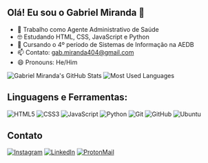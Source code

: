 ## Olá! Eu sou o Gabriel Miranda 👋

- 🔭 Trabalho como Agente Administrativo de Saúde
- 🤓 Estudando HTML, CSS, JavaScript e Python
- 🌱 Cursando o 4º período de Sistemas de Informação na AEDB
- 📫 Contato: gab.miranda404@gmail.com
- 😄 Pronouns: He/Him

![Gabriel Miranda's GitHub Stats](https://github-readme-stats.vercel.app/api?username=gabmiranda7&show_icons=true&theme=dark&hide_title=true&hide=prs&count_private=true&include_all_commits=true&show_owner=true)
![Most Used Languages](https://github-readme-stats.vercel.app/api/top-langs/?username=gabmiranda7&layout=compact&theme=dark)

## Linguagens e Ferramentas:

![HTML5](https://img.shields.io/badge/-HTML5-black?style=flat-square&logo=html5)
![CSS3](https://img.shields.io/badge/-CSS3-black?style=flat-square&logo=css3)
![JavaScript](https://img.shields.io/badge/-JavaScript-black?style=flat-square&logo=javascript)
![Python](https://img.shields.io/badge/-Python-black?style=flat-square&logo=python)
![Git](https://img.shields.io/badge/-Git-black?style=flat-square&logo=git)
![GitHub](https://img.shields.io/badge/-GitHub-black?style=flat-square&logo=github)
![Ubuntu](https://img.shields.io/badge/-Ubuntu-black?style=flat-square&logo=ubuntu)

## Contato

[![Instagram](https://img.shields.io/badge/Instagram-black?style=flat-square&logo=instagram)](https://www.instagram.com/gab.miranda7)
[![LinkedIn](https://img.shields.io/badge/LinkedIn-black?style=flat-square&logo=linkedin)](https://www.linkedin.com/in/gabriel-miranda-334770263/)
[![ProtonMail](https://img.shields.io/badge/ProtonMail-black?style=flat-square&logo=protonmail)](mailto:gab.miranda7@protonmail.com)
